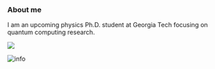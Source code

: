 ### About me

I am an upcoming physics Ph.D. student at Georgia Tech focusing on quantum computing research.

![](https://visitor-badge.glitch.me/badge?page_id=kaminotesf.readme)

![info](https://github-readme-stats.vercel.app/api?username=kaminotesf&show_icons=true&count_private=true&hide=prs&theme=dark)


<!--
**kaminotesf/kaminotesf** is a ✨ _special_ ✨ repository because its `README.md` (this file) appears on your GitHub profile.

Here are some ideas to get you started:

- 🔭 I’m currently working on ...
- 🌱 I’m currently learning ...
- 👯 I’m looking to collaborate on ...
- 🤔 I’m looking for help with ...
- 💬 Ask me about ...
- 📫 How to reach me: ...
- 😄 Pronouns: ...
- ⚡ Fun fact: ...
-->
